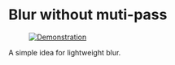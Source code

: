 # Blur without muti-pass

<figure>
  <a href="https://www.youtube.com/watch?v=AIjeKUK0WB0">
    <img src="http://img.youtube.com/vi/AIjeKUK0WB0/0.jpg" alt="Demonstration">
  </a>
</figure>

A simple idea for lightweight blur.
